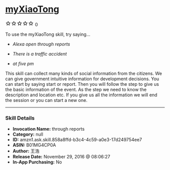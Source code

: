 # [myXiaoTong](http://alexa.amazon.com/#skills/amzn1.ask.skill.858a8ffd-b3c4-4c59-a0e3-17d249754ee7)
![0 stars](../../images/ic_star_border_black_18dp_1x.png)![0 stars](../../images/ic_star_border_black_18dp_1x.png)![0 stars](../../images/ic_star_border_black_18dp_1x.png)![0 stars](../../images/ic_star_border_black_18dp_1x.png)![0 stars](../../images/ic_star_border_black_18dp_1x.png) 0

To use the myXiaoTong skill, try saying...

* *Alexa open through reports*

* *There is a traffic accident*

* *at five pm*

This skill can collect many kinds of social information from the citizens. We can give government intuitive information for development decisions. You can start by saying start or report. Then you will follow the step to give us the basic information of the event. As the step we need to know the description and location etc. If you give us all the information we will end the session or you can start a new one.

***

### Skill Details

* **Invocation Name:** through reports
* **Category:** null
* **ID:** amzn1.ask.skill.858a8ffd-b3c4-4c59-a0e3-17d249754ee7
* **ASIN:** B01MG4CP0A
* **Author:** 王浩
* **Release Date:** November 29, 2016 @ 08:06:27
* **In-App Purchasing:** No
